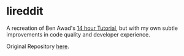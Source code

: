 # lireddit

A recreation of Ben Awad's [14 hour Tutorial][1], but with my own subtle
improvements in code quality and developer experience.

Original Repository [here](https://github.com/benawad/lireddit).

[1]: https://www.youtube.com/watch?v=I6ypD7qv3Z8
